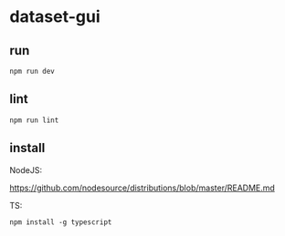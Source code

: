# dataset-gui

## run

    npm run dev

## lint

    npm run lint

## install

NodeJS:

https://github.com/nodesource/distributions/blob/master/README.md

TS:

    npm install -g typescript